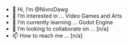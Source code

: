 - 👋 Hi, I’m @NivroDawg
- 👀 I’m interested in ... Video Games and Arts
- 🌱 I’m currently learning ... Godot Engine
- 💞️ I’m looking to collaborate on ... [n/a]
- 📫 How to reach me ... [n/a]

<!---
NivroDawg/NivroDawg is a ✨ special ✨ repository because its `README.md` (this file) appears on your GitHub profile.
You can click the Preview link to take a look at your changes.
--->
